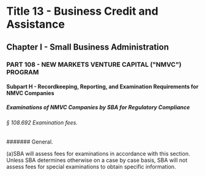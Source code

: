 
# Title 13 - Business Credit and Assistance
## Chapter I - Small Business Administration
### PART 108 - NEW MARKETS VENTURE CAPITAL ("NMVC") PROGRAM
#### Subpart H - Recordkeeping, Reporting, and Examination Requirements for NMVC Companies
##### Examinations of NMVC Companies by SBA for Regulatory Compliance
###### § 108.692 Examination fees.
####### General.

(a)SBA will assess fees for examinations in accordance with this section. Unless SBA determines otherwise on a case by case basis, SBA will not assess fees for special examinations to obtain specific information.
